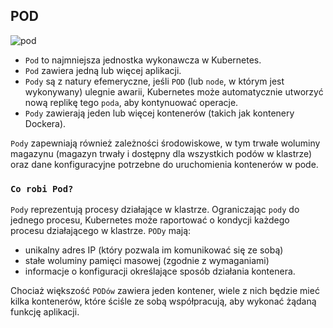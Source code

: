 ## POD

![pod](/Nowe/grafiki/pod.png)

- `Pod` to najmniejsza jednostka wykonawcza w Kubernetes. 
- `Pod` zawiera jedną lub więcej aplikacji. 
- `Pody` są z natury efemeryczne, jeśli `POD` (lub `node`, w którym jest wykonywany) ulegnie awarii, Kubernetes może automatycznie utworzyć nową replikę tego `poda`, aby kontynuować operacje. 
- `Pody` zawierają jeden lub więcej kontenerów (takich jak kontenery Dockera).

`Pody` zapewniają również zależności środowiskowe, w tym trwałe woluminy magazynu (magazyn trwały i dostępny dla wszystkich podów w klastrze) oraz dane konfiguracyjne potrzebne do uruchomienia kontenerów w pode.

### `Co robi Pod?`

`Pody` reprezentują procesy działające w klastrze. Ograniczając `pody` do jednego procesu, Kubernetes może raportować o kondycji każdego procesu działającego w klastrze. `PODy` mają:

- unikalny adres IP (który pozwala im komunikować się ze sobą)
- stałe woluminy pamięci masowej (zgodnie z wymaganiami)
- informacje o konfiguracji określające sposób działania kontenera.

Chociaż większość `PODów` zawiera jeden kontener, wiele z nich będzie mieć kilka kontenerów, które ściśle ze sobą współpracują, aby wykonać żądaną funkcję aplikacji.